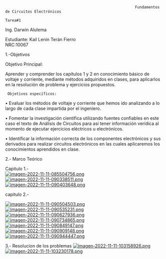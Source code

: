                                                               Fundamentos de Circuitos Electrónicos
                                                                             Tarea#1
Ing. Darwin Alulema

Estudiante: Kail Lenin Terán Fierro                                                                                              
NRC:10067

1.-Objetivos

 Objetivo Principal: 
 
 Aprender y comprender los capítulos 1 y 2 en conocimiento básico de voltaje y corriente, mediante métodos adquiridos en clases, para aplicarlos en la resolución de problema y ejercicios propuestos.
   
	 Objetivos específicos:
•	Evaluar los métodos de voltaje y corriente que hemos ido analizando a lo largo de cada clase impartida por el ingeniero.

•	Fomentar la investigación científica utilizando fuentes confiables en este caso el texto de Análisis de Circuitos para así tener información verídica al momento de ejecutar ejercicios eléctricos u electrónicos. 

•	Identificar la información correcta de los componentes electrónicos y sus derivados para realizar circuitos electrónicos en las cuales aplicaremos los conocimientos aprendidos en clase.

    

2.- Marco Teórico

Capitulo 1.-  
[![imagen-2022-11-11-085504756.png](https://i.postimg.cc/hGkwR5dT/imagen-2022-11-11-085504756.png)](https://postimg.cc/SXGVWVVx)
[![imagen-2022-11-11-090338511.png](https://i.postimg.cc/nV2sRsgY/imagen-2022-11-11-090338511.png)](https://postimg.cc/PNLrNqtP)
[![imagen-2022-11-11-090403648.png](https://i.postimg.cc/B6s6NsCV/imagen-2022-11-11-090403648.png)](https://postimg.cc/jWgtdpmH)

capitulo 2.- 

[![imagen-2022-11-11-090504503.png](https://i.postimg.cc/VL3zDmfW/imagen-2022-11-11-090504503.png)](https://postimg.cc/gnH9096x)
[![imagen-2022-11-11-090535231.png](https://i.postimg.cc/QCFrJnvz/imagen-2022-11-11-090535231.png)](https://postimg.cc/GTnNczLP)
[![imagen-2022-11-11-090627936.png](https://i.postimg.cc/dVYVJwbt/imagen-2022-11-11-090627936.png)](https://postimg.cc/LnxpTK4r)
[![imagen-2022-11-11-090734865.png](https://i.postimg.cc/QMMsMt0s/imagen-2022-11-11-090734865.png)](https://postimg.cc/PC003dgF)
[![imagen-2022-11-11-090849147.png](https://i.postimg.cc/K8qwJ5DS/imagen-2022-11-11-090849147.png)](https://postimg.cc/k2ST5KHf)
[![imagen-2022-11-11-090909148.png](https://i.postimg.cc/KvmWbW9h/imagen-2022-11-11-090909148.png)](https://postimg.cc/7bQ9MK8K)
[![imagen-2022-11-11-090944447.png](https://i.postimg.cc/gjgHmgJG/imagen-2022-11-11-090944447.png)](https://postimg.cc/YLmWxfYP)

3.- Resolucion de los problemas 
[![imagen-2022-11-11-103158926.png](https://i.postimg.cc/65rKwQDj/imagen-2022-11-11-103158926.png)](https://postimg.cc/9rQKYcXZ)
[![imagen-2022-11-11-103230178.png](https://i.postimg.cc/nrxd1n0r/imagen-2022-11-11-103230178.png)](https://postimg.cc/vgPLYwRw)

